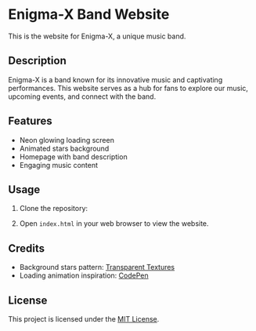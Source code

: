# Enigma-X Band Website

This is the website for Enigma-X, a unique music band.

## Description

Enigma-X is a band known for its innovative music and captivating performances. This website serves as a hub for fans to explore our music, upcoming events, and connect with the band.

## Features

- Neon glowing loading screen
- Animated stars background
- Homepage with band description
- Engaging music content

## Usage

1. Clone the repository:

2. Open `index.html` in your web browser to view the website.

## Credits

- Background stars pattern: [Transparent Textures](https://www.transparenttextures.com/)
- Loading animation inspiration: [CodePen](https://codepen.io/)

## License

This project is licensed under the [MIT License](LICENSE).
